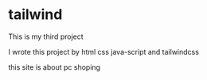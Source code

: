 # tailwind
This is my third project 

I wrote this project by html css java-script and tailwindcss

this site is about pc shoping 
